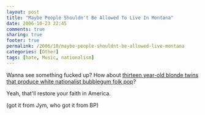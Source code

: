 ```yaml
---
layout: post
title: "Maybe People Shouldn't Be Allowed To Live In Montana"
date: 2006-10-23 22:45
comments: true
sharing: true
footer: true
permalink: /2006/10/maybe-people-shouldnt-be-allowed-live-montana
categories: [Other]
tags: [hate, Music, nationalism]
---
```

Wanna see something fucked up?  How about <a href="http://en.wikipedia.org/wiki/Prussian_Blue_%28American_duo%29">thirteen year-old blonde twins that produce white nationalist bubblegum folk pop</a>?

Yeah, that'll restore your faith in America.

(got it from Jym, who got it from BP)
